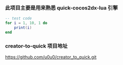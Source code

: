 ### 此项目主要是用来熟悉 quick-cocos2dx-lua 引擎

``` lua
-- test code
for i = 1, 10, 1 do
    print(i)
end
```

### creator-to-quick 项目地址
https://github.com/u0u0/creator_to_quick.git